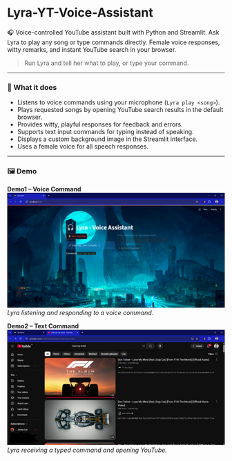 # Lyra-YT-Voice-Assistant

🎧 Voice-controlled YouTube assistant built with Python and Streamlit. Ask Lyra to play any song or type commands directly. Female voice responses, witty remarks, and instant YouTube search in your browser.  

> Run Lyra and tell her what to play, or type your command.

---

### 🔧 What it does
- Listens to voice commands using your microphone (`Lyra play <song>`).  
- Plays requested songs by opening YouTube search results in the default browser.  
- Provides witty, playful responses for feedback and errors.  
- Supports text input commands for typing instead of speaking.  
- Displays a custom background image in the Streamlit interface.  
- Uses a female voice for all speech responses.

---

### 🖼️ Demo

**Demo1 – Voice Command**  
![Demo1](Demo1.png)  
*Lyra listening and responding to a voice command.*

**Demo2 – Text Command**  
![Demo2](Demo2.png)  
*Lyra receiving a typed command and opening YouTube.*

